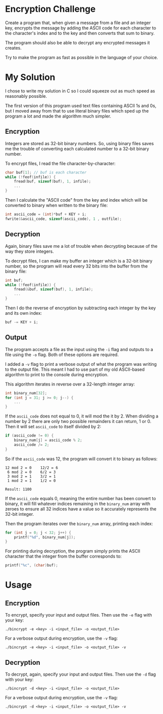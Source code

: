 # Encryption Challenge

Create a program that, when given a message from a file and an integer key, encrypts the message by adding the ASCII code for each character to the character's index and to the key and then converts that sum to binary.

The program should also be able to decrypt any encrypted messages it creates.

Try to make the program as fast as possible in the language of your choice.

# My Solution

I chose to write my solution in C so I could squeeze out as much speed as reasonably possible.

The first version of this program used text files containing ASCII 1s and 0s, but I moved away from that to use literal binary files which sped up the program a lot and made the algorithm much simpler.

## Encryption

Integers are stored as 32-bit binary numbers. So, using binary files saves me the trouble of converting each calculated number to a 32-bit binary number.

To encrypt files, I read the file character-by-character:

```c
char buf[1]; // buf is each character
while (!feof(infile)) {
    fread(buf, sizeof(buf), 1, infile);
    ...
}
```

Then I calculate the "ASCII code" from the key and index which will be converted to binary when written to the binary file:

```c
int ascii_code = (int)*buf + KEY + i;
fwrite(&ascii_code, sizeof(ascii_code), 1 , outfile);
```

## Decryption

Again, binary files save me a lot of trouble when decrypting because of the way they store integers.

To decrypt files, I can make my buffer an integer which is a 32-bit binary number, so the program will read every 32 bits into the buffer from the binary file: 

```c
int buf;
while (!feof(infile)) {
    fread(&buf, sizeof(buf), 1, infile);
    ...
}
```

Then I do the reverse of encryption by subtracting each integer by the key and its own index:

```c
buf -= KEY + i;
```

## Output

The program accepts a file as the input using the `-i` flag and outputs to a file using the `-o` flag. Both of these options are required.

I added a `-v` flag to print a verbose output of what the program was writing to the output file. This meant I had to use part of my old ASCII-based algorithm to print to the console during encryption. 

This algorithm iterates in reverse over a 32-length integer array:

```c
int binary_num[32];
for (int j = 31; j >= 0; j--) {
    ...
}
```

If the `ascii_code` does not equal to 0, it will mod the it by 2. When dividing a number by 2 there are only two possible remainders it can return, 1 or 0. Then it will set `ascii_code` to itself divided by 2: 

```c
if (ascii_code != 0) {
    binary_num[j] = ascii_code % 2;
    ascii_code /= 2;
}
```

So if the `ascii_code` was 12, the program will convert it to binary as follows:

```
12 mod 2 = 0    12/2 = 6
 6 mod 2 = 0    6/2 = 3
 3 mod 2 = 1    3/2 = 1
 1 mod 2 = 1    1/2 = 0

Result: 1100
```

If the `ascii_code` equals 0, meaning the entire number has been convert to binary, it will fill whatever indices remaining in the `binary_num` array with zeroes to ensure all 32 indices have a value so it accurately represents the 32-bit integer. 

Then the program iterates over the `binary_num` array, printing each index:

```c
for (int j = 0; j < 32; j++) {
    printf("%d", binary_num[j]);
}
```

For printing during decryption, the program simply prints the ASCII character that the integer from the buffer corresponds to:

```c
printf("%c", (char)buf);
```

# Usage

## Encryption

To encrypt, specify your input and output files. Then use the `-e` flag with your key:

```
./bincrypt -e <key> -i <input_file> -o <output_file>
```

For a verbose output during encryption, use the `-v` flag:

```
./bincrypt -e <key> -i <input_file> -o <output_file> -v
```

## Decryption

To decrypt, again, specify your input and output files. Then use the `-d` flag with your key:

```
./bincrypt -d <key> -i <input_file> -o <output_file>
```

For a verbose output during encryption, use the `-v` flag:

```
./bincrypt -d <key> -i <input_file> -o <output_file> -v
```
